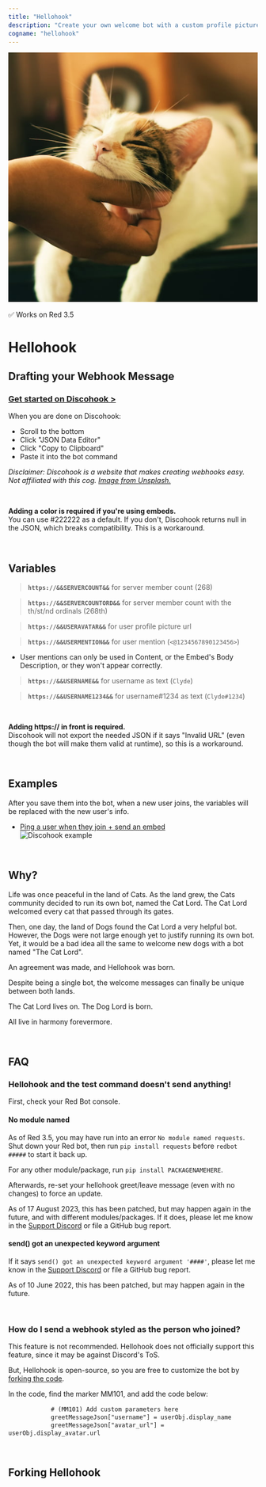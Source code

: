 ```yaml
---
title: "Hellohook"
description: "Create your own welcome bot with a custom profile picture! Set the welcome message to be regular text and/or an embed. Comes with usernames, user avatars, pings/mentions, server member counts, and leave messages. Send different welcome messsages based on the invite url! Create different 'bots' using webhooks."
cogname: "hellohook"
---
```


<img src="./hellohook.jpg" alt="Logo: a resting cat being scratched in the chin" class="mb-2 h-24 rounded aspect-square" />

<span class="px-3 py-1 text-xs text-white bg-green-600 rounded-full select-none">✅ Works on Red 3.5</span>

# Hellohook

<component-coghero cog="hellohook" desc="Create your own welcome bot with a custom profile picture! Set the welcome message to be regular text and/or an embed. Comes with usernames, user avatars, pings/mentions, server member counts, and leave messages. Send different welcome messsages based on the invite url! Create different 'bots' using webhooks."></component-coghero>


## Drafting your Webhook Message

### [Get started on Discohook >](https://discohook.org/?data=eyJtZXNzYWdlcyI6W3siZGF0YSI6eyJjb250ZW50IjpudWxsLCJlbWJlZHMiOlt7InRpdGxlIjoiVGl0bGUgU2FtcGxlIiwiZGVzY3JpcHRpb24iOiJEZXNjcmlwdGlvbiBTYW1wbGUiLCJjb2xvciI6MjIzNjk2MiwiYXV0aG9yIjp7Im5hbWUiOiJBdXRob3IgU2FtcGxlIn0sImZvb3RlciI6eyJ0ZXh0IjoiRm9vdGVyIFNhbXBsZSJ9LCJpbWFnZSI6eyJ1cmwiOiJodHRwczovL2Nkbi5kaXNjb3JkYXBwLmNvbS9hdHRhY2htZW50cy84NzU5MDcxNTc4NTIyOTkyNzQvODc1OTA3NDc3MjM1OTgyMzU2L3Vuc3BsYXNoLmNvbS1waG90b3MtWDQ1R3lJcGpwWmMuanBnIn19XSwiYXR0YWNobWVudHMiOltdfX1dfQ)  

When you are done on Discohook:
- Scroll to the bottom
- Click "JSON Data Editor"
- Click "Copy to Clipboard"
- Paste it into the bot command

*Disclaimer: Discohook is a website that makes creating webhooks easy. Not affiliated with this cog. [Image from Unsplash.](https://unsplash.com/photos/X45GyIpjpZc)*

<br />

**Adding a color is required if you're using embeds.**  
You can use #222222 as a default. If you don't, Discohook returns null in the JSON, which breaks compatibility. This is a workaround.

<br />

## Variables

> **`https://&&SERVERCOUNT&&`** for server member count (268)

> **`https://&&SERVERCOUNTORD&&`** for server member count with the th/st/nd ordinals (268th)

> **`https://&&USERAVATAR&&`** for user profile picture url

> **`https://&&USERMENTION&&`** for user mention (`<@1234567890123456>`)

- User mentions can only be used in Content, or the Embed's Body Description, or they won't appear correctly.

> **`https://&&USERNAME&&`** for username as text (`Clyde`)

> **`https://&&USERNAME1234&&`** for username#1234 as text (`Clyde#1234`)

<br />

**Adding https:// in front is required.**  
Discohook will not export the needed JSON if it says "Invalid URL" (even though the bot will make them valid at runtime), so this is a workaround.

<br />


## Examples

After you save them into the bot, when a new user joins, the variables will be replaced with the new user's info.

- [Ping a user when they join + send an embed](https://discohook.org/?data=eyJtZXNzYWdlcyI6W3siZGF0YSI6eyJjb250ZW50IjoiaHR0cHM6Ly8mJlVTRVJNRU5USU9OJiYiLCJlbWJlZHMiOlt7InRpdGxlIjoiV2VsY29tZSB0byBIZWxsb2hvb2sgOikiLCJkZXNjcmlwdGlvbiI6IkxvcmVtIGlwc3VtIGRvbG9yIHNpdCBhbWV0LCBjb25zZWN0ZXR1ciBhZGlwaXNjaW5nIGVsaXQsIHNlZCBkbyBlaXVzbW9kIHRlbXBvciBpbmNpZGlkdW50IHV0IGxhYm9yZSBldCBkb2xvcmUgbWFnbmEgYWxpcXVhLiIsImNvbG9yIjoxNDUwMDY3NSwidGh1bWJuYWlsIjp7InVybCI6Imh0dHBzOi8vJiZVU0VSQVZBVEFSJiYifX1dfX1dfQ)  
![Discohook example](https://cdn.discordapp.com/attachments/875907157852299274/934225213393076224/Screenshot_2022-01-21_at_15-17-00_Discohook.png)

<br />

## Why?

Life was once peaceful in the land of Cats. As the land grew, the Cats community decided to run its own bot, named the Cat Lord. The Cat Lord welcomed every cat that passed through its gates.

Then, one day, the land of Dogs found the Cat Lord a very helpful bot. However, the Dogs were not large enough yet to justify running its own bot. Yet, it would be a bad idea all the same to welcome new dogs with a bot named "The Cat Lord".

An agreement was made, and Hellohook was born.

Despite being a single bot, the welcome messages can finally be unique between both lands.

The Cat Lord lives on. The Dog Lord is born.

All live in harmony forevermore.

<br />

## FAQ

### **Hellohook and the test command doesn't send anything!**

First, check your Red Bot console.

#### No module named

As of Red 3.5, you may have run into an error `No module named requests`. Shut down your Red bot, then run `pip install requests` before `redbot #####` to start it back up.

For any other module/package, run `pip install PACKAGENAMEHERE`.

Afterwards, re-set your hellohook greet/leave message (even with no changes) to force an update.

As of 17 August 2023, this has been patched, but may happen again in the future, and with different modules/packages. If it does, please let me know in the [Support Discord](/discord) or file a GitHub bug report.

#### send() got an unexpected keyword argument

If it says `send() got an unexpected keyword argument '####'`, please let me know in the [Support Discord](/discord) or file a GitHub bug report.

As of 10 June 2022, this has been patched, but may happen again in the future.

<br />

### **How do I send a webhook styled as the person who joined?**

This feature is not recommended. Hellohook does not officially support this feature, since it may be against Discord's ToS.

But, Hellohook is open-source, so you are free to customize the bot by [forking the code](#forking-hellohook).

In the code, find the marker MM101, and add the code below:

```
            # (MM101) Add custom parameters here
            greetMessageJson["username"] = userObj.display_name
            greetMessageJson["avatar_url"] = userObj.display_avatar.url
```

<br />

## Forking Hellohook

<component-cogfork cog="hellohook"></component-cogfork>
